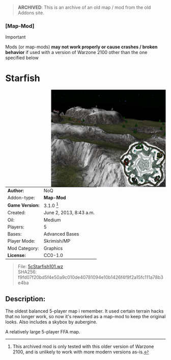 > **ARCHIVED**: This is an archive of an old map / mod from the old Addons site.

### [Map-Mod]

> [!IMPORTANT]
> Mods (or map-mods) **may not work properly or cause crashes / broken behavior** if used with a version of Warzone 2100 other than the one specified below

# Starfish

<img src="./preview.jpg" align="right" />

| | |
| - | - |
| __Author:__ | NoQ |
| Addon-type: | __Map-Mod__ |
| __Game Version:__ | 3.1.0 [^1] |
| Created: | June 2, 2013, 8:43 a.m. |
| Oil: | Medium |
| Players: | 5 |
| Bases: | Advanced Bases |
| Player Mode: | Skrimish/MP |
| Mod Category: | Graphics |
| __License:__ | CC0-1.0 |

> File: [5cStarfish101.wz](https://github.com/Warzone2100/old-addons-site/raw/main/assets/209/5cStarfish101.wz)  
> SHA256: f9fd07f20bd5f4e50a9c010de40781094e10b1426f4f9f2a15fc111a78b3e4ba

## Description:

The oldest balanced 5-player map i remember. It used certain terrain hacks that no longer work, so now it's reworked as a map-mod to keep the original looks. Also includes a skybox by aubergine.

A relatively large 5-player FFA map.

[^1]: This archived mod is only tested with this older version of Warzone 2100, and is unlikely to work with more modern versions as-is.
